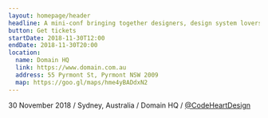 ```yaml
---
layout: homepage/header
headline: A mini-conf bringing together designers, design system lovers and front-end developers.
button: Get tickets
startDate: 2018-11-30T12:00
endDate: 2018-11-30T20:00
location:
  name: Domain HQ
  link: https://www.domain.com.au
  address: 55 Pyrmont St, Pyrmont NSW 2009
  map: https://goo.gl/maps/hme4yBADdxN2
---
```


30 November 2018 / Sydney, Australia / Domain HQ / [@CodeHeartDesign](https://twitter.com/CodeHeartDesign)
